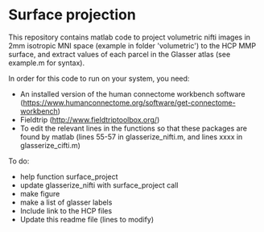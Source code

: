 # Surface projection
 
This repository contains matlab code to project volumetric nifti images in 2mm isotropic MNI space (example in folder 'volumetric') to the HCP MMP surface, and extract values of each parcel in the Glasser atlas (see example.m for syntax). 

In order for this code to run on your system, you need:

 - An installed version of the human connectome workbench software (https://www.humanconnectome.org/software/get-connectome-workbench)
 - Fieldtrip (http://www.fieldtriptoolbox.org/)
 - To edit the relevant lines in the functions so that these packages are found by matlab (lines 55-57 in glasserize_nifti.m, and lines xxxx in glasserize_cifti.m)

To do:
 - help function surface_project
 - update glasserize_nifti with surface_project call
 - make figure
 - make a list of glasser labels
 - Include link to the HCP files
 - Update this readme file (lines to modify)
 
